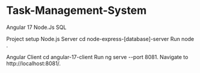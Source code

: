 # Task-Management-System
Angular 17
Node.Js
SQL


Project setup
Node.js Server
cd node-express-[database]-server
Run node .

Angular Client
cd angular-17-client
Run ng serve --port 8081. Navigate to http://localhost:8081/.
